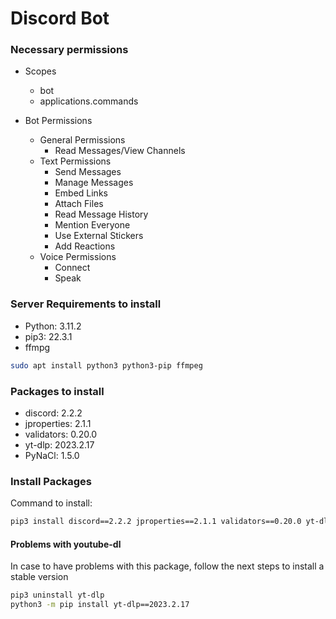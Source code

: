 # Discord Bot

### Necessary permissions
* Scopes
    * bot
    * applications.commands

* Bot Permissions
    * General Permissions
        * Read Messages/View Channels
    * Text Permissions
        * Send Messages
        * Manage Messages
        * Embed Links
        * Attach Files
        * Read Message History
        * Mention Everyone
        * Use External Stickers
        * Add Reactions
    * Voice Permissions
        * Connect
        * Speak

### Server Requirements to install
* Python: 3.11.2
* pip3: 22.3.1
* ffmpg
```sh
sudo apt install python3 python3-pip ffmpeg
```

### Packages to install
* discord: 2.2.2
* jproperties: 2.1.1
* validators: 0.20.0
* yt-dlp: 2023.2.17
* PyNaCl: 1.5.0

### Install Packages
Command to install: 
```sh
pip3 install discord==2.2.2 jproperties==2.1.1 validators==0.20.0 yt-dlp==2023.2.17 pynacl==1.5.0
```

#### Problems with youtube-dl
In case to have problems with this package, follow the next steps to install a stable version
```sh
pip3 uninstall yt-dlp
python3 -m pip install yt-dlp==2023.2.17
```